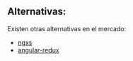 ## Alternativas:

Existen otras alternativas en el mercado:

  - [ngxs](https://github.com/ngxs/)
  - [angular-redux](https://github.com/angular-redux/)


